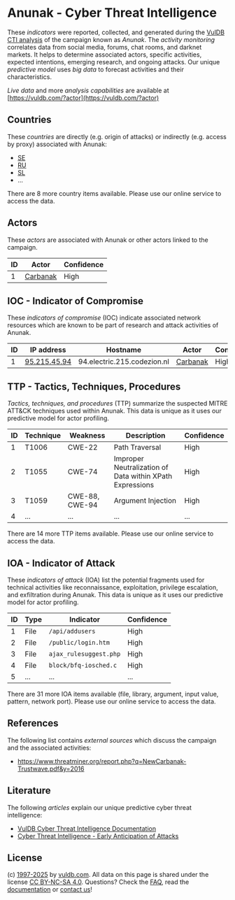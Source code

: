 # Anunak - Cyber Threat Intelligence

These _indicators_ were reported, collected, and generated during the [VulDB CTI analysis](https://vuldb.com/?kb.cti) of the campaign known as _Anunak_. The _activity monitoring_ correlates data from social media, forums, chat rooms, and darknet markets. It helps to determine associated actors, specific activities, expected intentions, emerging research, and ongoing attacks. Our unique _predictive model_ uses _big data_ to forecast activities and their characteristics.

_Live data_ and more _analysis capabilities_ are available at [https://vuldb.com/?actor](https://vuldb.com/?actor)

## Countries

These _countries_ are directly (e.g. origin of attacks) or indirectly (e.g. access by proxy) associated with Anunak:

* [SE](https://vuldb.com/?country.se)
* [RU](https://vuldb.com/?country.ru)
* [SL](https://vuldb.com/?country.sl)
* ...

There are 8 more country items available. Please use our online service to access the data.

## Actors

These _actors_ are associated with Anunak or other actors linked to the campaign.

ID | Actor | Confidence
-- | ----- | ----------
1 | [Carbanak](https://vuldb.com/?actor.carbanak) | High

## IOC - Indicator of Compromise

These _indicators of compromise_ (IOC) indicate associated network resources which are known to be part of research and attack activities of Anunak.

ID | IP address | Hostname | Actor | Confidence
-- | ---------- | -------- | ----- | ----------
1 | [95.215.45.94](https://vuldb.com/?ip.95.215.45.94) | 94.electric.215.codezion.nl | [Carbanak](https://vuldb.com/?actor.carbanak) | High

## TTP - Tactics, Techniques, Procedures

_Tactics, techniques, and procedures_ (TTP) summarize the suspected MITRE ATT&CK techniques used within Anunak. This data is unique as it uses our predictive model for actor profiling.

ID | Technique | Weakness | Description | Confidence
-- | --------- | -------- | ----------- | ----------
1 | T1006 | CWE-22 | Path Traversal | High
2 | T1055 | CWE-74 | Improper Neutralization of Data within XPath Expressions | High
3 | T1059 | CWE-88, CWE-94 | Argument Injection | High
4 | ... | ... | ... | ...

There are 14 more TTP items available. Please use our online service to access the data.

## IOA - Indicator of Attack

These _indicators of attack_ (IOA) list the potential fragments used for technical activities like reconnaissance, exploitation, privilege escalation, and exfiltration during Anunak. This data is unique as it uses our predictive model for actor profiling.

ID | Type | Indicator | Confidence
-- | ---- | --------- | ----------
1 | File | `/api/addusers` | High
2 | File | `/public/login.htm` | High
3 | File | `ajax_rulesuggest.php` | High
4 | File | `block/bfq-iosched.c` | High
5 | ... | ... | ...

There are 31 more IOA items available (file, library, argument, input value, pattern, network port). Please use our online service to access the data.

## References

The following list contains _external sources_ which discuss the campaign and the associated activities:

* https://www.threatminer.org/report.php?q=NewCarbanak-Trustwave.pdf&y=2016

## Literature

The following _articles_ explain our unique predictive cyber threat intelligence:

* [VulDB Cyber Threat Intelligence Documentation](https://vuldb.com/?kb.cti)
* [Cyber Threat Intelligence - Early Anticipation of Attacks](https://www.scip.ch/en/?labs.20201022)

## License

(c) [1997-2025](https://vuldb.com/?kb.changelog) by [vuldb.com](https://vuldb.com/?kb.about). All data on this page is shared under the license [CC BY-NC-SA 4.0](https://creativecommons.org/licenses/by-nc-sa/4.0/). Questions? Check the [FAQ](https://vuldb.com/?kb.faq), read the [documentation](https://vuldb.com/?kb) or [contact us](https://vuldb.com/?contact)!
